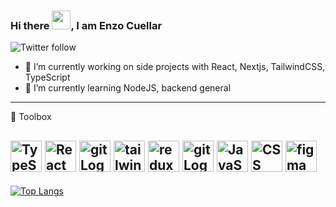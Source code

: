 ### Hi there <img src="https://raw.githubusercontent.com/MartinHeinz/MartinHeinz/master/wave.gif" width="30px">, I am Enzo Cuellar

![Twitter follow](https://img.shields.io/twitter/follow/enzocuellar8?style=social)

- 🔭 I’m currently working on side projects with React, Nextjs, TailwindCSS, TypeScript
- 🌱 I’m currently learning NodeJS, backend general

---

🧰 Toolbox

 <img src="https://cdn.worldvectorlogo.com/logos/typescript.svg" alt="TypeScript Logo" width="50" height="50"/> <img src="https://cdn.worldvectorlogo.com/logos/react-1.svg" alt="React Logo" width="50" height="50"/> <img src="https://cdn.worldvectorlogo.com/logos/nextjs-3.svg" alt="git Logo" width="50" height="50"/> <img src="https://cdn.worldvectorlogo.com/logos/tailwindcss.svg" alt="tailwindcss Logo" width="50" height="50"/>  <img src="https://cdn.worldvectorlogo.com/logos/redux.svg" alt="redux Logo" width="50" height="50"/>  <img src="https://cdn.worldvectorlogo.com/logos/git-icon.svg" alt="git Logo" width="50" height="50"/> <img src="https://cdn.worldvectorlogo.com/logos/logo-javascript.svg" alt="JavaScript Logo" width="50" height="50"/> <img src="https://cdn.worldvectorlogo.com/logos/css3.svg" alt="CSS Logo" width="50" height="50"/> <img src="https://cdn.worldvectorlogo.com/logos/figma-1.svg" alt="figma Logo" width="50" height="50"/>
---



[![Top Langs](https://github-readme-stats.vercel.app/api/top-langs/?username=devenzo35&hide=java,html,css&theme=dark)](https://github.com/anuraghazra/github-readme-stats)
